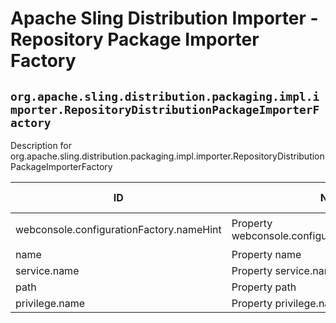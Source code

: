 # Apache Sling Distribution Importer - Repository Package Importer Factory

## `org.apache.sling.distribution.packaging.impl.importer.RepositoryDistributionPackageImporterFactory`

Description for org.apache.sling.distribution.packaging.impl.importer.RepositoryDistributionPackageImporterFactory

| ID  | Name | Required | Type | Default value | Description |
| --- | ---- | -------- | ---- | ------------- | ----------- |
| webconsole.configurationFactory.nameHint | Property webconsole.configurationFactory.nameHint | `true` | `String` | `[Importer name: {name}]` | Description for webconsole.configurationFactory.nameHint |
| name | Property name | `true` | `String` | `null` | Description for name |
| service.name | Property service.name | `true` | `String` | `null` | Description for service.name |
| path | Property path | `true` | `String` | `null` | Description for path |
| privilege.name | Property privilege.name | `true` | `String` | `null` | Description for privilege.name |

